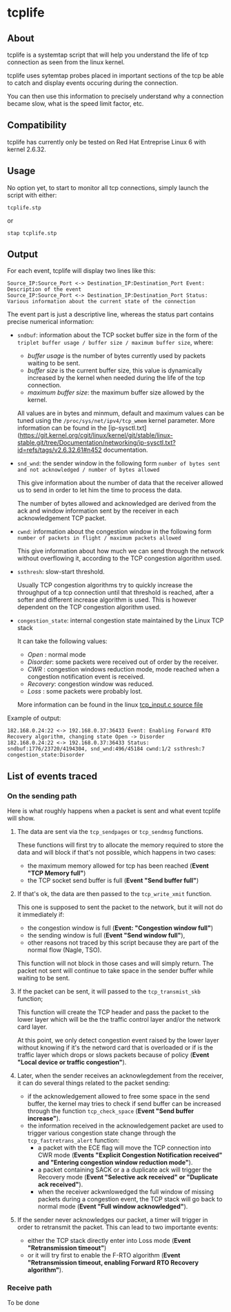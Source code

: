 tcplife
=======

## About

tcplife is a systemtap script that will help you understand 
the life of tcp connection as seen from the linux kernel.

tcplife uses sytemtap probes placed in important sections 
of the tcp be able to catch and display events occuring
during the connection.

You can then use this information to precisely understand
why a connection became slow, what is the speed limit factor, 
etc.

## Compatibility 

tcplife has currently only be tested on Red Hat Entreprise Linux 6
with kernel 2.6.32.

## Usage

No option yet, to start to monitor all tcp connections, simply launch
the script with either:

    tcplife.stp

or 

    stap tcplife.stp

## Output 

For each event, tcplife will display two lines like this:

    Source_IP:Source_Port <-> Destination_IP:Destination_Port Event: Description of the event
    Source_IP:Source_Port <-> Destination_IP:Destination_Port Status: Various information about the current state of the connection

The event part is just a descriptive line, whereas the status part contains
precise numerical information:

* `sndbuf`: information about the TCP socket buffer size in the form of the
             `triplet buffer usage / buffer size / maximum buffer size`, where:

  * _buffer usage_ is the number of bytes currently used by packets waiting
                   to be sent.
  * _buffer size_ is the current buffer size, this value is dynamically
                  increased by the kernel when needed during the life of the
                  tcp connection.
  * _maximum buffer size_: the maximum buffer size allowed by the kernel. 

  All values are in bytes and minmum, default and maximum values can be tuned
  using the `/proc/sys/net/ipv4/tcp_wmem` kernel parameter.
  More information can be found in the [ip-sysctl.txt](https://git.kernel.org/cgit/linux/kernel/git/stable/linux-stable.git/tree/Documentation/networking/ip-sysctl.txt?id=refs/tags/v2.6.32.61#n452
  documentation.

* `snd_wnd`: the sender window in the following form
             `number of bytes sent and not acknowledged / number of bytes allowed`

   This give information about the number of data that the receiver allowed us to send
   in order to let him the time to process the data.

   The number of bytes allowed and acknowledged are derived from the ack and
   window information sent by the receiver in each acknowledgement TCP packet.

* `cwnd`: information about the congestion window in the following form
          `number of packets in flight / maximum packets allowed`

   This give information about how much we can send through the network without 
   overflowing it, according to the TCP congestion algorithm used.
   
* `ssthresh`: slow-start threshold.

   Usually TCP congestion algorithms try to quickly increase the throughput of a
   tcp connection until that threshold is reached, after a softer and different
   increase algorithm is used.
   This is however dependent on the TCP congestion algorithm used.

* `congestion_state`: internal congestion state maintained by the Linux TCP stack

   It can take the following values:

   * _Open_    : normal mode
   * _Disorder_: some packets were received out of order by the receiver.
   * _CWR_     : congestion windows reduction mode, mode reached when a
                 congestion notification event is received.
   * _Recovery_: congestion window was reduced. 
   * _Loss_    : some packets were probably lost. 

   More information can be found in the linux [tcp_input.c source file](https://git.kernel.org/cgit/linux/kernel/git/stable/linux-stable.git/tree/net/ipv4/tcp_input.c?id=refs/tags/v2.6.32.61#n2321)


Example of output:

    182.168.0.24:22 <-> 192.168.0.37:36433 Event: Enabling Forward RTO Recovery algorithm, changing state Open -> Disorder
    182.168.0.24:22 <-> 192.168.0.37:36433 Status: sndbuf:1776/23720/4194304, snd_wnd:496/45184 cwnd:1/2 ssthresh:7 congestion_state:Disorder



## List of events traced

### On the sending path

Here is what roughly happens when a packet is sent and what event tcplife will
show.
 
1. The data are sent via the `tcp_sendpages` or `tcp_sendmsg` functions.

   These functions will first try to allocate the memory required to store
   the data and will block if that's not possible, which happens in two cases:
   * the maximum memory allowed for tcp has been reached (**Event "TCP Memory full"**) 
   * the TCP socket send buffer is full (**Event "Send buffer full"**)
   
2. If that's ok, the data are then passed to the `tcp_write_xmit` function.

   This one is supposed to sent the packet to the network, but it will not do
   it immediately if:
   * the congestion window is full (**Event: "Congestion window full"**)
   * the sending window is full (**Event "Send window full"**),
   * other reasons not traced by this script because they are part of 
     the normal flow (Nagle, TSO).

   This function will not block in those cases and will simply return. 
   The packet not sent will continue to take space in the sender buffer
   while waiting to be sent.

3. If the packet can be sent, it will passed to the `tcp_transmist_skb` function;

   This function will create the TCP header and pass the packet to the lower
   layer which will be the the traffic control layer and/or the network card
   layer.

   At this point, we only detect congestion event raised by the lower layer
   without knowing if it's the netword card that is overloaded or if is the
   traffic layer which drops or slows packets because of policy (**Event
   "Local device or traffic congestion"**).
   
4. Later, when the sender receives an acknowlegdement from the receiver, it can do
   several things related to the packet sending:
   * if the acknowledgement allowed to free some space in the send buffer, the
     kernel may tries to check if send buffer can be increased through the function
     `tcp_check_space` (**Event "Send buffer increase"**).
   * the information received in the acknowledgement packet are used to trigger 
     various congestion state change through the `tcp_fastretrans_alert` function:
      - a packet with the ECE flag will move the TCP connection into CWR mode
        (**Events "Explicit Congestion Notification received" and "Entering 
        congestion window reduction mode"**).
      - a packet containing SACK or a a duplicate ack will trigger the Recovery
        mode (**Event "Selective ack received" or "Duplicate ack received"**).
      - when the receiver ackwnlowedged the full window of missing packets during
        a congestion event, the TCP stack will go back to normal mode
        (**Event "Full window acknowledged"**).

5. If the sender never acknowledges our packet, a timer will trigger in order to
   retransmit the packet. This can lead to two importante events:
   * either the TCP stack directly enter into Loss mode
     (**Event "Retransmission timeout"**)
   * or it will try first to enable the F-RTO algorithm
     (**Event "Retransmission timeout, enabling Forward RTO Recovery algorithm"**).
    
### Receive path

To be done
 


